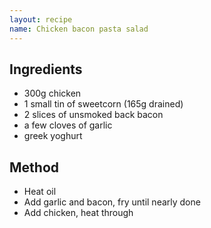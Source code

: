 ```yaml
---
layout: recipe
name: Chicken bacon pasta salad
---
```


## Ingredients

- 300g chicken
- 1 small tin of sweetcorn (165g drained)
- 2 slices of unsmoked back bacon
- a few cloves of garlic
- greek yoghurt

## Method

- Heat oil
- Add garlic and bacon, fry until nearly done
- Add chicken, heat through
